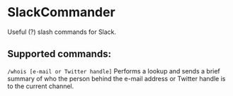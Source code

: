 SlackCommander
==============

Useful (?) slash commands for Slack.

## Supported commands:

`/whois [e-mail or Twitter handle]`
Performs a lookup and sends a brief summary of who the person behind the e-mail address or Twitter handle is to the current channel.
